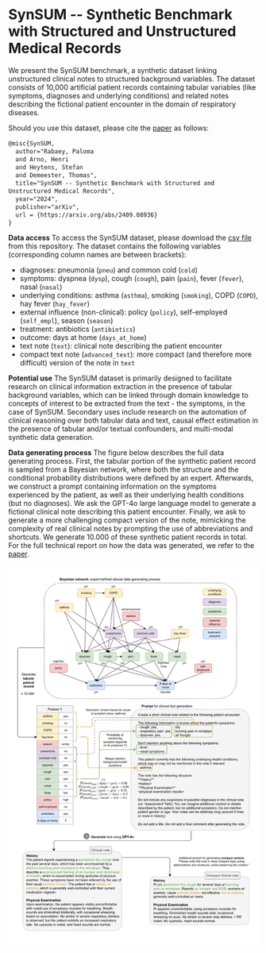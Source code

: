 # SynSUM -- Synthetic Benchmark with Structured and Unstructured Medical Records

We present the SynSUM benchmark, a synthetic dataset linking unstructured clinical notes to structured background variables. The dataset consists of 10,000 artificial patient records containing tabular variables (like symptoms, diagnoses and underlying conditions) and related notes describing the fictional patient encounter in the domain of respiratory diseases. 

Should you use this dataset, please cite the [paper](https://arxiv.org/abs/2409.08936) as follows: 
```
@misc{SynSUM,
  author="Rabaey, Paloma
  and Arno, Henri
  and Heytens, Stefan
  and Demeester, Thomas",
  title="SynSUM -- Synthetic Benchmark with Structured and Unstructured Medical Records",
  year="2024",
  publisher="arXiv",
  url = {https://arxiv.org/abs/2409.08936}
}

```

**Data access** To access the SynSUM dataset, please download the [csv file](https://github.com/prabaey/SynSUM/blob/main/SynSUM.csv) from this repository. The dataset contains the following variables (corresponding column names are between brackets): 
- diagnoses: pneumonia (`pneu`) and common cold (`cold`)
- symptoms: dyspnea (`dysp`), cough (`cough`), pain (`pain`), fever (`fever`), nasal (`nasal`)
- underlying conditions: asthma (`asthma`), smoking (`smoking`), COPD (`COPD`), hay fever (`hay_fever`)
- external influence (non-clinical): policy (`policy`), self-employed (`self_empl`), season (`season`)
- treatment: antibiotics (`antibiotics`)
- outcome: days at home (`days_at_home`)
- text note (`text`): clinical note describing the patient encounter
- compact text note (`advanced_text`): more compact (and therefore more difficult) version of the note in `text`

**Potential use** The SynSUM dataset is primarily designed to facilitate research on clinical information extraction in the presence of tabular background variables, which can be linked through domain knowledge to concepts of interest to be extracted from the text - the symptoms, in the case of SynSUM. Secondary uses include research on the automation of clinical reasoning over both tabular data and text, causal effect estimation in the presence of tabular and/or textual confounders, and multi-modal synthetic data generation.

**Data generating process** The figure below describes the full data generating process. First, the tabular portion of the synthetic patient record is sampled from a Bayesian network, where both the structure and the conditional probability distributions were defined by an expert. Afterwards, we construct a prompt containing information on the symptoms experienced by the patient, as well as their underlying health conditions (but no diagnoses). We ask the GPT-4o large language model to generate a fictional clinical note describing this patient encounter. Finally, we ask to generate a more challenging compact version of the note, mimicking the complexity of real clinical notes by prompting the use of abbreviations and shortcuts. We generate 10.000 of these synthetic patient records in total. For the full technical report on how the data was generated, we refer to the [paper](https://arxiv.org/abs/2409.08936). 

<p float="center">
<img src="data_generating_process.png" width="1000" />
</p>
